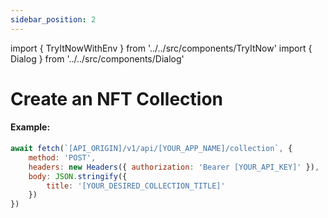 ```yaml
---
sidebar_position: 2
---
```

import { TryItNowWithEnv } from '../../src/components/TryItNow'
import { Dialog } from '../../src/components/Dialog'

# Create an NFT Collection

#### Example:

```js
await fetch(`[API_ORIGIN]/v1/api/[YOUR_APP_NAME]/collection`, {
	method: 'POST',
	headers: new Headers({ authorization: 'Bearer [YOUR_API_KEY]' }),
	body: JSON.stringify({
		title: '[YOUR_DESIRED_COLLECTION_TITLE]'
	})
})
```
<TryItNowWithEnv />
<Dialog />

